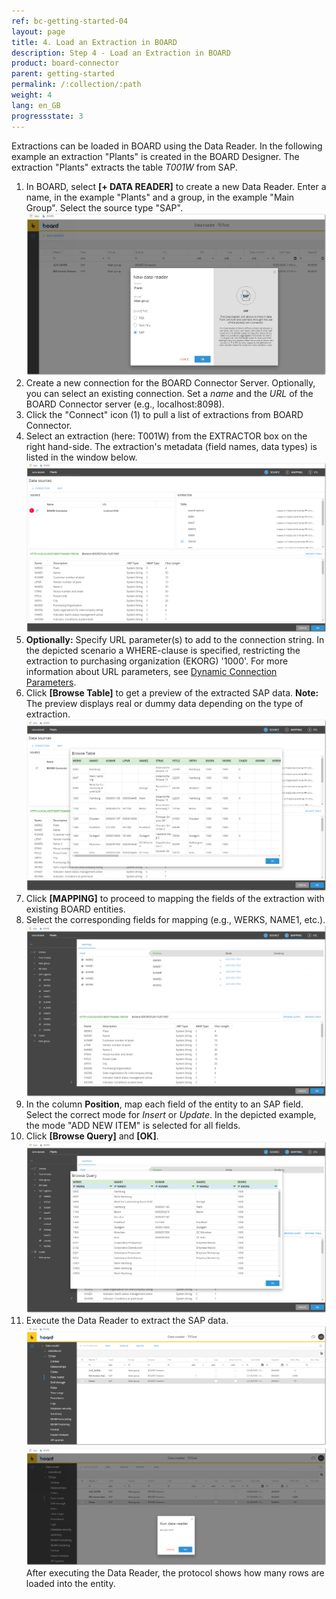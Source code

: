 ```yaml
---
ref: bc-getting-started-04
layout: page
title: 4. Load an Extraction in BOARD
description: Step 4 - Load an Extraction in BOARD
product: board-connector
parent: getting-started
permalink: /:collection/:path
weight: 4
lang: en_GB
progressstate: 3
---
```


Extractions can be loaded in BOARD using the Data Reader. In the following example an extraction "Plants" is created in the BOARD Designer. 
The extraction "Plants" extracts the table *T001W* from SAP. 

1. In BOARD, select **[+ DATA READER]**  to create a new Data Reader. Enter a name, in the example "Plants" and a group, in the example "Main Group". Select the source type "SAP". <br>
![Load-Extraction-01](/img/content/board/Load-Extraction-01.png)
2. Create a new connection for the BOARD Connector Server. Optionally, you can select an existing connection. Set a *name* and the *URL* of the BOARD Connector server (e.g., localhost:8098).<br>
3. Click the "Connect" icon (1) to pull a list of extractions from BOARD Connector.
4. Select an extraction (here: T001W)  from the EXTRACTOR box on the right hand-side. The extraction's metadata (field names, data types) is listed in the window below.
![Load-Extraction-02](/img/content/board/Load-Extraction-02.png)
5. **Optionally:** Specify URL parameter(s) to add to the connection string. 
In the depicted scenario a WHERE-clause is specified, restricting the extraction to purchasing organization (EKORG) '1000'. 
For more information about URL parameters, see [Dynamic Connection Parameters](../advanced-techniques/extraction-parameters#subsection-parameters-tab-source).
6. Click **[Browse Table]** to get a preview of the extracted SAP data. 
**Note:** The preview displays real or dummy data depending on the type of extraction.
![Load-Extraction-03](/img/content/board/Load-Extraction-03.png)
7. Click **[MAPPING]** to proceed to mapping the fields of the extraction with existing BOARD entities. 
8. Select the corresponding fields for mapping (e.g., WERKS, NAME1, etc.).
![Load-Extraction-04](/img/content/board/Load-Extraction-04.png)
9. In the column **Position**, map each field of the entity to an SAP field. Select the correct mode for *Insert* or *Update*. In the depicted example, the mode "ADD NEW ITEM" is selected for all fields.
10. Click **[Browse Query]** and **[OK]**.
![Load-Extraction-05](/img/content/board/Load-Extraction-05.png)
11. Execute the Data Reader to extract the SAP data. <br>
![Load-Extraction-06](/img/content/board/Load-Extraction-06.png)
![Load-Extraction-06](/img/content/board/Load-Extraction-07.png)
After executing the Data Reader, the protocol shows how many rows are loaded into the entity. <br>

